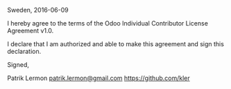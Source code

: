 Sweden, 2016-06-09

I hereby agree to the terms of the Odoo Individual Contributor License
Agreement v1.0.

I declare that I am authorized and able to make this agreement and sign this
declaration.

Signed,

Patrik Lermon patrik.lermon@gmail.com https://github.com/kler

